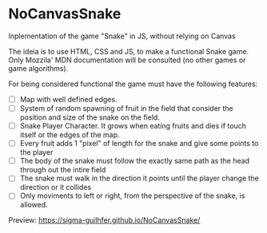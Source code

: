 # NoCanvasSnake
 Inplementation of the game "Snake" in JS, without relying on Canvas

 The ideia is to use HTML, CSS and JS, to make a functional Snake game.
 Only Mozzila' MDN documentation will be consulted (no other games or game algorithms).

 For being considered functional the game must have the following features:

- [ ] Map with well defined edges.
- [ ] System of random spawning of fruit in the field that consider the position and size of the snake on the field.
- [ ] Snake Player Character. It grows when eating fruits and dies if touch itself or the edges of the map.
- [ ] Every fruit adds 1 "pixel" of length for the snake and give some points to the player
- [ ] The body of the snake must follow the exactly same path as the head through out the intire field
- [ ] The snake must walk in the direction it points until the player change the direction or it collides
- [ ] Only moviments to left or right, from the perspective of the snake, is allowed.

Preview: https://sigma-guilhfer.github.io/NoCanvasSnake/